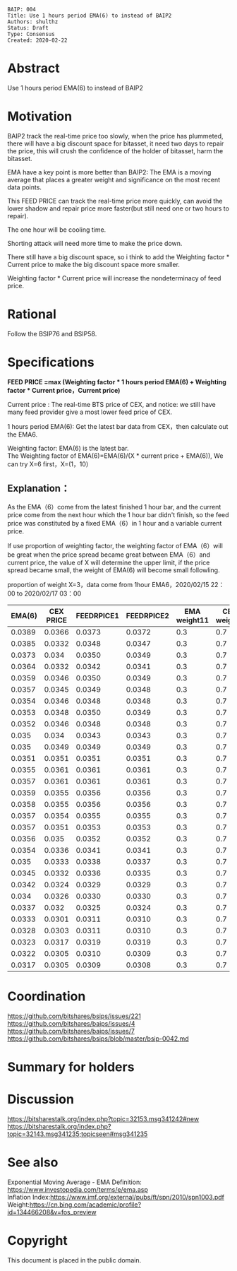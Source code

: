 ```
BAIP: 004
Title: Use 1 hours period EMA(6) to instead of BAIP2
Authors: shulthz
Status: Draft
Type: Consensus 
Created: 2020-02-22
```

# Abstract
Use 1 hours period EMA(6) to instead of BAIP2

# Motivation
BAIP2 track the real-time price too slowly, when the price has plummeted, there will have a big discount space for bitasset, it need two days to repair the price, this will crush the confidence of the holder of bitasset, harm the bitasset.

EMA have a key point is more better than BAIP2: The EMA is a moving average that places a greater weight and significance on the most recent data points.

This FEED PRICE can track the real-time price more quickly, can avoid the lower shadow and repair price more faster(but still need one or two hours to repair).

The one hour will be cooling time.

Shorting attack will need more time to make the price down.

There still have a big discount space, so i think to add the Weighting factor * Current price to make the big discount space more smaller.

Weighting factor * Current price will increase the nondeterminacy of feed price.

# Rational

Follow the BSIP76 and BSIP58.

# Specifications

**FEED PRICE =max (Weighting factor * 1 hours period EMA(6) + Weighting factor * Current price，Current price)**

Current price : The real-time BTS price of CEX, and notice: we still have many feed provider give a most lower feed price of CEX.

1 hours period EMA(6): Get the latest bar data from CEX，then calculate out the EMA6.

Weighting factor: EMA(6) is the latest bar.      
The Weighting factor of EMA(6)=EMA(6)/(X * current price + EMA(6)), We can try X=6 first，X=(1，10）

## Explanation：
As the EMA（6）come from the latest finished 1 hour bar, and the current price come from the next hour which the 1 hour bar didn't finish, so the feed price was constituted by a fixed EMA（6）in 1 hour and a variable current price.

If use proportion of weighting factor, the weighting factor of EMA（6）will be great when the price spread became great between EMA（6）and current price, the value of X will determine the upper limit,  if the price spread became small, the weight of EMA(6) will become small followling.

proportion of weight X=3，data come from 1hour EMA6，2020/02/15 22：00 to 2020/02/17 03：00

| EMA\(6\) | CEX PRICE   | FEEDRPICE1      | FEEDRPICE2      | EMA weight11 | CEX weight1 | EMA weight2   | CEX weight2    | Spread1  | Spread2    | FALL       |
|-----------|---------|----------|----------|--------|-------|----------|----------|--------|----------|----------|
| 0\.0389   | 0\.0366 | 0\.0373  | 0\.0372  | 0\.3   | 0\.7  | 0\.2616  | 0\.7384  | 1\.89% | 1\.6439% | 6\.28%   |
| 0\.0385   | 0\.0332 | 0\.0348  | 0\.0347  | 0\.3   | 0\.7  | 0\.2788  | 0\.7212  | 4\.79% | 4\.4505% | 15\.96%  |
| 0\.0373   | 0\.034  | 0\.0350  | 0\.0349  | 0\.3   | 0\.7  | 0\.2678  | 0\.7322  | 2\.91% | 2\.5989% | 9\.71%   |
| 0\.0364   | 0\.0332 | 0\.0342  | 0\.0341  | 0\.3   | 0\.7  | 0\.2676  | 0\.7324  | 2\.89% | 2\.5797% | 9\.64%   |
| 0\.0359   | 0\.0346 | 0\.0350  | 0\.0349  | 0\.3   | 0\.7  | 0\.2570  | 0\.7430  | 1\.13% | 0\.9655% | 3\.76%   |
| 0\.0357   | 0\.0345 | 0\.0349  | 0\.0348  | 0\.3   | 0\.7  | 0\.2565  | 0\.7435  | 1\.04% | 0\.8921% | 3\.48%   |
| 0\.0354   | 0\.0346 | 0\.0348  | 0\.0348  | 0\.3   | 0\.7  | 0\.2543  | 0\.7457  | 0\.69% | 0\.5880% | 2\.31%   |
| 0\.0353   | 0\.0348 | 0\.0350  | 0\.0349  | 0\.3   | 0\.7  | 0\.2527  | 0\.7473  | 0\.43% | 0\.3631% | 1\.44%   |
| 0\.0352   | 0\.0346 | 0\.0348  | 0\.0348  | 0\.3   | 0\.7  | 0\.2532  | 0\.7468  | 0\.52% | 0\.4391% | 1\.73%   |
| 0\.035    | 0\.034  | 0\.0343  | 0\.0343  | 0\.3   | 0\.7  | 0\.2555  | 0\.7445  | 0\.88% | 0\.7514% | 2\.94%   |
| 0\.035    | 0\.0349 | 0\.0349  | 0\.0349  | 0\.3   | 0\.7  | 0\.2505  | 0\.7495  | 0\.09% | 0\.0718% | 0\.29%   |
| 0\.0351   | 0\.0351 | 0\.0351  | 0\.0351  | 0\.3   | 0\.7  | 0\.2500  | 0\.7500  | 0\.00% | 0\.0000% | 0\.00%   |
| 0\.0355   | 0\.0361 | 0\.0361  | 0\.0361  | 0\.3   | 0\.7  | 0\.2469  | 0\.7531  | 0\.00% | 0\.0000% | \-1\.66% |
| 0\.0357   | 0\.0361 | 0\.0361  | 0\.0361  | 0\.3   | 0\.7  | 0\.2479  | 0\.7521  | 0\.00% | 0\.0000% | \-1\.11% |
| 0\.0359   | 0\.0355 | 0\.0356  | 0\.0356  | 0\.3   | 0\.7  | 0\.2521  | 0\.7479  | 0\.34% | 0\.2841% | 1\.13%   |
| 0\.0358   | 0\.0355 | 0\.0356  | 0\.0356  | 0\.3   | 0\.7  | 0\.2516  | 0\.7484  | 0\.25% | 0\.2126% | 0\.85%   |
| 0\.0357   | 0\.0354 | 0\.0355  | 0\.0355  | 0\.3   | 0\.7  | 0\.2516  | 0\.7484  | 0\.25% | 0\.2132% | 0\.85%   |
| 0\.0357   | 0\.0351 | 0\.0353  | 0\.0353  | 0\.3   | 0\.7  | 0\.2532  | 0\.7468  | 0\.51% | 0\.4328% | 1\.71%   |
| 0\.0356   | 0\.035  | 0\.0352  | 0\.0352  | 0\.3   | 0\.7  | 0\.2532  | 0\.7468  | 0\.51% | 0\.4341% | 1\.71%   |
| 0\.0354   | 0\.0336 | 0\.0341  | 0\.0341  | 0\.3   | 0\.7  | 0\.2599  | 0\.7401  | 1\.61% | 1\.3924% | 5\.36%   |
| 0\.035    | 0\.0333 | 0\.0338  | 0\.0337  | 0\.3   | 0\.7  | 0\.2595  | 0\.7405  | 1\.53% | 1\.3245% | 5\.11%   |
| 0\.0345   | 0\.0332 | 0\.0336  | 0\.0335  | 0\.3   | 0\.7  | 0\.2573  | 0\.7427  | 1\.17% | 1\.0074% | 3\.92%   |
| 0\.0342   | 0\.0324 | 0\.0329  | 0\.0329  | 0\.3   | 0\.7  | 0\.2603  | 0\.7397  | 1\.67% | 1\.4460% | 5\.56%   |
| 0\.034    | 0\.0326 | 0\.0330  | 0\.0330  | 0\.3   | 0\.7  | 0\.2580  | 0\.7420  | 1\.29% | 1\.1078% | 4\.29%   |
| 0\.0337   | 0\.032  | 0\.0325  | 0\.0324  | 0\.3   | 0\.7  | 0\.2598  | 0\.7402  | 1\.59% | 1\.3803% | 5\.31%   |
| 0\.0333   | 0\.0301 | 0\.0311  | 0\.0310  | 0\.3   | 0\.7  | 0\.2694  | 0\.7306  | 3\.19% | 2\.8642% | 10\.63%  |
| 0\.0328   | 0\.0303 | 0\.0311  | 0\.0310  | 0\.3   | 0\.7  | 0\.2652  | 0\.7348  | 2\.48% | 2\.1878% | 8\.25%   |
| 0\.0323   | 0\.0317 | 0\.0319  | 0\.0319  | 0\.3   | 0\.7  | 0\.2535  | 0\.7465  | 0\.57% | 0\.4799% | 1\.89%   |
| 0\.0322   | 0\.0305 | 0\.0310  | 0\.0309  | 0\.3   | 0\.7  | 0\.2603  | 0\.7397  | 1\.67% | 1\.4509% | 5\.57%   |
| 0\.0317   | 0\.0305 | 0\.0309  | 0\.0308  | 0\.3   | 0\.7  | 0\.2573  | 0\.7427  | 1\.18% | 1\.0123% | 3\.93%   |


# Coordination
https://github.com/bitshares/bsips/issues/221    
https://github.com/bitshares/baips/issues/4      
https://github.com/bitshares/baips/issues/7        
https://github.com/bitshares/bsips/blob/master/bsip-0042.md

# Summary for holders

# Discussion    
https://bitsharestalk.org/index.php?topic=32153.msg341242#new      
https://bitsharestalk.org/index.php?topic=32143.msg341235;topicseen#msg341235    

# See also
Exponential Moving Average - EMA Definition: https://www.investopedia.com/terms/e/ema.asp     
Inflation Index:https://www.imf.org/external/pubs/ft/spn/2010/spn1003.pdf     
Weight:https://cn.bing.com/academic/profile?id=134466208&v=fos_preview    

# Copyright

This document is placed in the public domain.
